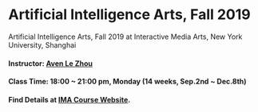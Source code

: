 # Artificial Intelligence Arts, Fall 2019
Artificial Intelligence Arts, Fall 2019 at Interactive Media Arts, New York University, Shanghai

#### Instructor: [Aven Le Zhou](https://www.aven.cc/about)
#### Class Time: 18:00 ~ 21:00 pm, Monday (14 weeks, Sep.2nd ~ Dec.8th)
#### Find Details at [IMA Course Website](https://wp.nyu.edu/shanghai-ima_aiairts).




